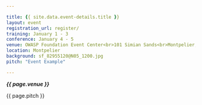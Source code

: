 ```yaml
---

title: {{ site.data.event-details.title }}
layout: event
registration_url: register/
training: January 1 - 3
conference: January 4 - 5
venue: OWASP Foundation Event Center<br>101 Simian Sands<br>Montpelier, VT
location: Montpelier
background: sf_82955120@N05_1200.jpg
pitch: "Event Example"

---
```


<!-- rebuild 12 -->

***{{ page.venue }}***

{{ page.pitch }}




